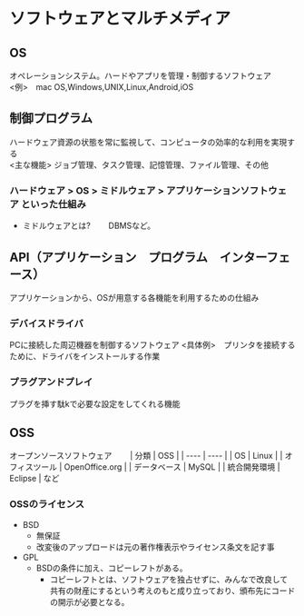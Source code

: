 # ソフトウェアとマルチメディア

## OS
オペレーションシステム。ハードやアプリを管理・制御するソフトウェア  
<例>　mac OS,Windows,UNIX,Linux,Android,iOS

## 制御プログラム
ハードウェア資源の状態を常に監視して、コンピュータの効率的な利用を実現する  
<主な機能> ジョブ管理、タスク管理、記憶管理、ファイル管理、その他  

### ハードウェア > OS > ミドルウェア > アプリケーションソフトウェア といった仕組み
- ミドルウェアとは?　　 
  DBMSなど。
 
## API（アプリケーション　プログラム　インターフェース）
アプリケーションから、OSが用意する各機能を利用するための仕組み

### デバイスドライバ
PCに接続した周辺機器を制御するソフトウェア
<具体例>　プリンタを接続するために、ドライバをインストールする作業

### プラグアンドプレイ
プラグを挿す駄kで必要な設定をしてくれる機能

## OSS
オープンソースソフトウェア　　
| 分類 | OSS |
| ---- | ---- |
| OS | Linux |
| オフィスツール | OpenOffice.org |
| データベース | MySQL |
| 統合開発環境 | Eclipse |
など

### OSSのライセンス
- BSD
  - 無保証
  - 改変後のアップロードは元の著作権表示やライセンス条文を記す事
- GPL
  - BSDの条件に加え、コピーレフトがある。
    - コピーレフトとは、ソフトウェアを独占せずに、みんなで改良して共有の財産にするという考えのもと成り立っており、頒布先にコードの開示が必要となる。
